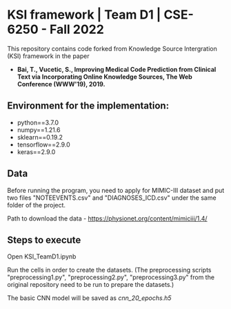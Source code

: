 # KSI framework | Team D1 | CSE-6250 - Fall 2022
This repository contains code forked from Knowledge Source Intergration (KSI) framework in the paper
* **Bai, T., Vucetic, S., Improving Medical Code Prediction from Clinical Text via Incorporating Online Knowledge Sources, The Web Conference (WWW'19), 2019.**

## Environment for the implementation:
* python==3.7.0
* numpy==1.21.6
* sklearn==0.19.2
* tensorflow==2.9.0
* keras==2.9.0

## Data
Before running the program, you need to apply for MIMIC-III dataset and put two files "NOTEEVENTS.csv" and "DIAGNOSES_ICD.csv" under the same folder of the project. 

Path to download the data - https://physionet.org/content/mimiciii/1.4/

## Steps to execute

Open KSI_TeamD1.ipynb

Run the cells in order to create the datasets. (The preprocessing scripts "preprocessing1.py", "preprocessing2.py", "preprocessing3.py" from the original repository need to be run to prepare the datasets.)

The basic CNN model will be saved as *cnn_20_epochs.h5*
